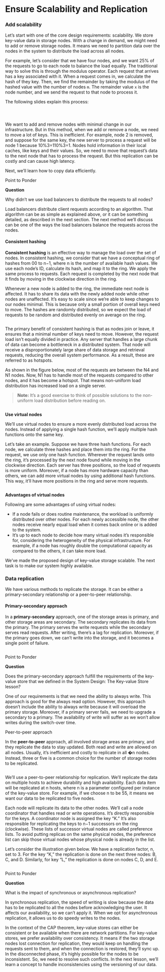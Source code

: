 # Ensure Scalability and Replication

### Add scalability <a href="#add-scalability" id="add-scalability"></a>

Let’s start with one of the core design requirements: scalability. We store key-value data in storage nodes. With a change in demand, we might need to add or remove storage nodes. It means we need to partition data over the nodes in the system to distribute the load across all nodes.

For example, let’s consider that we have four nodes, and we want 25% of the requests to go to each node to balance the load equally. The traditional way to solve this is through the modulus operator. Each request that arrives has a key associated with it. When a request comes in, we calculate the hash of they key. Then, we find the remainder by taking the modulus of the hashed value with the number of nodes `m`. The remainder value `x` is the node number, and we send the request to that node to process it.

The following slides explain this process:

<figure><img src="https://kuweiguge.github.io/Grokking-Modern-System-Design-Interview-Gitbook/assets/Screenshot 2023-08-21 at 5.00.18 AM.png" alt=""><figcaption></figcaption></figure>

<figure><img src="https://kuweiguge.github.io/Grokking-Modern-System-Design-Interview-Gitbook/assets/Screenshot 2023-08-21 at 8.34.58 PM.png" alt=""><figcaption></figcaption></figure>

<figure><img src="https://kuweiguge.github.io/Grokking-Modern-System-Design-Interview-Gitbook/assets/Screenshot 2023-08-21 at 8.35.21 PM.png" alt=""><figcaption></figcaption></figure>

We want to add and remove nodes with minimal change in our infrastructure. But in this method, when we add or remove a node, we need to move a lot of keys. This is inefficient. For example, node 2 is removed, and suppose for the same key, the new server to process a request will be node 1 because 10%3=110%3=1. Nodes hold information in their local caches, like keys and their values. So, we need to move that request’s data to the next node that has to process the request. But this replication can be costly and can cause high latency.

Next, we’ll learn how to copy data efficiently.

Point to Ponder

**Question**

Why didn’t we use load balancers to distribute the requests to all nodes?

Load balancers distribute client requests according to an algorithm. That algorithm can be as simple as explained above, or it can be something detailed, as described in the next section. The next method we’ll discuss can be one of the ways the load balancers balance the requests across the nodes.

#### Consistent hashing <a href="#consistent-hashing" id="consistent-hashing"></a>

**Consistent hashing** is an effective way to manage the load over the set of nodes. In consistent hashing, we consider that we have a conceptual ring of hashes from 00 to n−1, where n is the number of available hash values. We use each node’s ID, calculate its hash, and map it to the ring. We apply the same process to requests. Each request is completed by the next node that it finds by moving in the clockwise direction in the ring.

Whenever a new node is added to the ring, the immediate next node is affected. It has to share its data with the newly added node while other nodes are unaffected. It’s easy to scale since we’re able to keep changes to our nodes minimal. This is because only a small portion of overall keys need to move. The hashes are randomly distributed, so we expect the load of requests to be random and distributed evenly on average on the ring.

<figure><img src="https://kuweiguge.github.io/Grokking-Modern-System-Design-Interview-Gitbook/assets/Screenshot 2023-08-21 at 8.37.21 PM.png" alt=""><figcaption></figcaption></figure>

The primary benefit of consistent hashing is that as nodes join or leave, it ensures that a minimal number of keys need to move. However, the request load isn’t equally divided in practice. Any server that handles a large chunk of data can become a bottleneck in a distributed system. That node will receive a disproportionately large share of data storage and retrieval requests, reducing the overall system performance. As a result, these are referred to as hotspots.

As shown in the figure below, most of the requests are between the N4 and N1 nodes. Now, N1 has to handle most of the requests compared to other nodes, and it has become a hotspot. That means non-uniform load distribution has increased load on a single server.

> **Note:** It’s a good exercise to think of possible solutions to the non-uniform load distribution before reading on.

<figure><img src="https://kuweiguge.github.io/Grokking-Modern-System-Design-Interview-Gitbook/assets/Screenshot 2023-08-21 at 8.37.56 PM.png" alt=""><figcaption></figcaption></figure>

**Use virtual nodes**

We’ll use virtual nodes to ensure a more evenly distributed load across the nodes. Instead of applying a single hash function, we’ll apply multiple hash functions onto the same key.

Let’s take an example. Suppose we have three hash functions. For each node, we calculate three hashes and place them into the ring. For the request, we use only one hash function. Wherever the request lands onto the ring, it’s processed by the next node found while moving in the clockwise direction. Each server has three positions, so the load of requests is more uniform. Moreover, if a node has more hardware capacity than others, we can add more virtual nodes by using additional hash functions. This way, it’ll have more positions in the ring and serve more requests.

<figure><img src="https://kuweiguge.github.io/Grokking-Modern-System-Design-Interview-Gitbook/assets/Screenshot 2023-08-21 at 8.39.20 PM.png" alt=""><figcaption></figcaption></figure>

**Advantages of virtual nodes**

Following are some advantages of using virtual nodes:

* If a node fails or does routine maintenance, the workload is uniformly distributed over other nodes. For each newly accessible node, the other nodes receive nearly equal load when it comes back online or is added to the system.
* It’s up to each node to decide how many virtual nodes it’s responsible for, considering the heterogeneity of the physical infrastructure. For example, if a node has roughly double the computational capacity as compared to the others, it can take more load.

We’ve made the proposed design of key-value storage scalable. The next task is to make our system highly available.

### Data replication <a href="#data-replication" id="data-replication"></a>

We have various methods to replicate the storage. It can be either a primary-secondary relationship or a peer-to-peer relationship.

#### Primary-secondary approach <a href="#primary-secondary-approach" id="primary-secondary-approach"></a>

In a **primary-secondary** approach, one of the storage areas is primary, and other storage areas are secondary. The secondary replicates its data from the primary. The primary serves the write requests while the secondary serves read requests. After writing, there’s a lag for replication. Moreover, if the primary goes down, we can’t write into the storage, and it becomes a single point of failure.

<figure><img src="https://kuweiguge.github.io/Grokking-Modern-System-Design-Interview-Gitbook/assets/Screenshot 2023-08-21 at 8.40.07 PM (1).png" alt=""><figcaption></figcaption></figure>

Point to Ponder

**Question**

Does the primary-secondary approach fulfill the requirements of the key-value store that we defined in the System Design: The Key-value Store lesson?

One of our requirements is that we need the ability to always write. This approach is good for the always read option. However, this approach doesn’t include the ability to always write because it will overload the primary storage. Moreover, if a primary server fails, we need to upgrade a secondary to a primary. The availability of write will suffer as we won’t allow writes during the switch-over time.

Peer-to-peer approach

In the **peer-to-peer** approach, all involved storage areas are primary, and they replicate the data to stay updated. Both read and write are allowed on all nodes. Usually, it’s inefficient and costly to replicate in all �n nodes. Instead, three or five is a common choice for the number of storage nodes to be replicated.

<figure><img src="https://kuweiguge.github.io/Grokking-Modern-System-Design-Interview-Gitbook/assets/Screenshot 2023-08-21 at 8.40.42 PM (1).png" alt=""><figcaption></figcaption></figure>

We’ll use a peer-to-peer relationship for replication. We’ll replicate the data on multiple hosts to achieve durability and high availability. Each data item will be replicated at n hosts, where n is a parameter configured per instance of the key-value store. For example, if we choose n to be 55, it means we want our data to be replicated to five nodes.

Each node will replicate its data to the other nodes. We’ll call a node coordinator that handles read or write operations. It’s directly responsible for the keys. A coordinator node is assigned the key “K.” It’s also responsible for replicating the keys to n−1 successors on the ring (clockwise). These lists of successor virtual nodes are called preference lists. To avoid putting replicas on the same physical nodes, the preference list can skip those virtual nodes whose physical node is already in the list.

Let’s consider the illustration given below. We have a replication factor, n, set to 3. For the key “K,” the replication is done on the next three nodes: B, C, and D. Similarly, for key “L,” the replication is done on nodes C, D, and E.

<figure><img src="https://kuweiguge.github.io/Grokking-Modern-System-Design-Interview-Gitbook/assets/Screenshot 2023-08-21 at 8.41.04 PM.png" alt=""><figcaption></figcaption></figure>

Point to Ponder

**Question**

What is the impact of synchronous or asynchronous replication?

In synchronous replication, the speed of writing is slow because the data has to be replicated to all the nodes before acknowledging the user. It affects our availability, so we can’t apply it. When we opt for asynchronous replication, it allows us to do speedy writes to the nodes.

In the context of the CAP theorem, key-value stores can either be consistent or be available when there are network partitions. For key-value stores, we prefer availability over consistency. It means if the two storage nodes lost connection for replication, they would keep on handling the requests sent to them, and when the connection is restored, they’ll sync up. In the disconnected phase, it’s highly possible for the nodes to be inconsistent. So, we need to resolve such conflicts. In the next lesson, we’ll learn a concept to handle inconsistencies using the versioning of our data.
